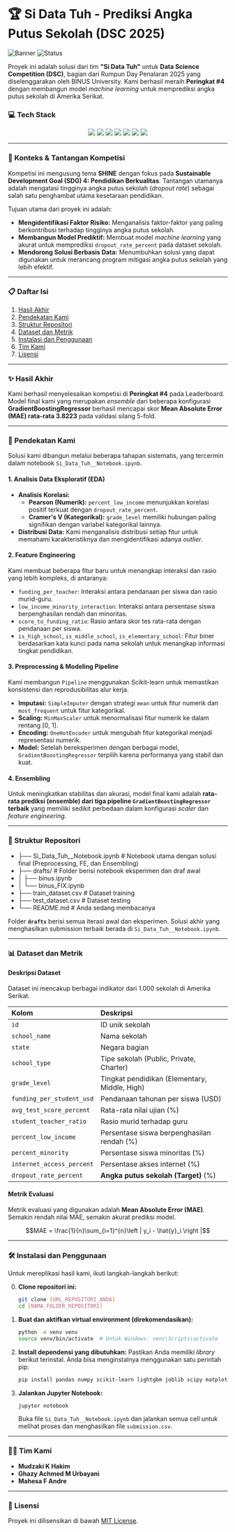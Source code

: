 # 🏆 Si Data Tuh - Prediksi Angka Putus Sekolah (DSC 2025)

![Banner](https://img.shields.io/badge/Kompetisi-Rumpun%20Penalaran%202025-blue) ![Status](https://img.shields.io/badge/Peringkat-%234%20Leaderboard-success)

Proyek ini adalah solusi dari tim **"Si Data Tuh"** untuk **Data Science Competition (DSC)**, bagian dari Rumpun Day Penalaran 2025 yang diselenggarakan oleh BINUS University. Kami berhasil meraih **Peringkat #4** dengan membangun model *machine learning* untuk memprediksi angka putus sekolah di Amerika Serikat.

### 💻 Tech Stack

<p align="center">
  <img src="https://img.shields.io/badge/Python-3776AB?style=for-the-badge&logo=python&logoColor=white">
  <img src="https://img.shields.io/badge/pandas-150458?style=for-the-badge&logo=pandas&logoColor=white">
  <img src="https://img.shields.io/badge/scikit--learn-F7931E?style=for-the-badge&logo=scikit-learn&logoColor=white">
  <img src="https://img.shields.io/badge/Numpy-013243?style=for-the-badge&logo=numpy&logoColor=white">
  <img src="https://img.shields.io/badge/LightGBM-4169E1?style=for-the-badge&logo=lightgbm&logoColor=white">
  <img src="https://img.shields.io/badge/Matplotlib-007ACC?style=for-the-badge&logo=matplotlib&logoColor=white">
  <img src="https://img.shields.io/badge/Seaborn-34495E?style=for-the-badge&logo=seaborn&logoColor=white">
</p>

---

### 🎯 Konteks & Tantangan Kompetisi

Kompetisi ini mengusung tema **SHINE** dengan fokus pada **Sustainable Development Goal (SDG) 4: Pendidikan Berkualitas**. Tantangan utamanya adalah mengatasi tingginya angka putus sekolah (*dropout rate*) sebagai salah satu penghambat utama kesetaraan pendidikan.

Tujuan utama dari proyek ini adalah:
* **Mengidentifikasi Faktor Risiko:** Menganalisis faktor-faktor yang paling berkontribusi terhadap tingginya angka putus sekolah.
* **Membangun Model Prediktif:** Membuat model *machine learning* yang akurat untuk memprediksi `dropout_rate_percent` pada dataset sekolah.
* **Mendorong Solusi Berbasis Data:** Menumbuhkan solusi yang dapat digunakan untuk merancang program mitigasi angka putus sekolah yang lebih efektif.

---

### 📋 Daftar Isi
1. [Hasil Akhir](#hasil-akhir)
2. [Pendekatan Kami](#pendekatan-kami)
3. [Struktur Repositori](#struktur-repositori)
4. [Dataset dan Metrik](#dataset-dan-metrik)
5. [Instalasi dan Penggunaan](#instalasi-dan-penggunaan)
6. [Tim Kami](#tim-kami)
7. [Lisensi](#lisensi)

---

### ✨ Hasil Akhir

Kami berhasil menyelesaikan kompetisi di **Peringkat #4** pada Leaderboard. Model final kami yang merupakan *ensemble* dari beberapa konfigurasi **GradientBoostingRegressor** berhasil mencapai skor **Mean Absolute Error (MAE) rata-rata 3.8223** pada validasi silang 5-fold.

---

### 🚀 Pendekatan Kami

Solusi kami dibangun melalui beberapa tahapan sistematis, yang tercermin dalam notebook `Si_Data_Tuh__Notebook.ipynb`.

#### 1. Analisis Data Eksploratif (EDA)
- **Analisis Korelasi:**
  - **Pearson (Numerik):** `percent_low_income` menunjukkan korelasi positif terkuat dengan `dropout_rate_percent`.
  - **Cramer's V (Kategorikal):** `grade_level` memiliki hubungan paling signifikan dengan variabel kategorikal lainnya.
- **Distribusi Data:** Kami menganalisis distribusi setiap fitur untuk memahami karakteristiknya dan mengidentifikasi adanya *outlier*.

#### 2. Feature Engineering
Kami membuat beberapa fitur baru untuk menangkap interaksi dan rasio yang lebih kompleks, di antaranya:
- `funding_per_teacher`: Interaksi antara pendanaan per siswa dan rasio murid-guru.
- `low_income_minority_interaction`: Interaksi antara persentase siswa berpenghasilan rendah dan minoritas.
- `score_to_funding_ratio`: Rasio antara skor tes rata-rata dengan pendanaan per siswa.
- `is_high_school`, `is_middle_school`, `is_elementary_school`: Fitur biner berdasarkan kata kunci pada nama sekolah untuk menangkap informasi tingkat pendidikan.

#### 3. Preprocessing & Modeling Pipeline
Kami membangun `Pipeline` menggunakan Scikit-learn untuk memastikan konsistensi dan reprodusibilitas alur kerja.
- **Imputasi:** `SimpleImputer` dengan strategi `mean` untuk fitur numerik dan `most_frequent` untuk fitur kategorikal.
- **Scaling:** `MinMaxScaler` untuk menormalisasi fitur numerik ke dalam rentang [0, 1].
- **Encoding:** `OneHotEncoder` untuk mengubah fitur kategorikal menjadi representasi numerik.
- **Model:** Setelah bereksperimen dengan berbagai model, `GradientBoostingRegressor` terpilih karena performanya yang stabil dan kuat.

#### 4. Ensembling
Untuk meningkatkan stabilitas dan akurasi, model final kami adalah **rata-rata prediksi (ensemble) dari tiga pipeline `GradientBoostingRegressor` terbaik** yang memiliki sedikit perbedaan dalam konfigurasi *scaler* dan *feature engineering*.

---

### 📂 Struktur Repositori

- ├── Si_Data_Tuh__Notebook.ipynb # Notebook utama dengan solusi final (Preprocessing, FE, dan Ensembling)
- ├── drafts/ # Folder berisi notebook eksperimen dan draf awal
- │ ├── binus.ipynb
- │ └── binus_FIX.ipynb
- ├── train_dataset.csv # Dataset training
- ├── test_dataset.csv # Dataset testing
- └── README.md # Anda sedang membacanya

Folder **`drafts`** berisi semua iterasi awal dan eksperimen. Solusi akhir yang menghasilkan submission terbaik berada di `Si_Data_Tuh__Notebook.ipynb`.

---

### 📊 Dataset dan Metrik

#### Deskripsi Dataset
Dataset ini mencakup berbagai indikator dari 1.000 sekolah di Amerika Serikat.

| Kolom | Deskripsi |
| :--- | :--- |
| `id` | ID unik sekolah |
| `school_name` | Nama sekolah |
| `state` | Negara bagian |
| `school_type` | Tipe sekolah (Public, Private, Charter) |
| `grade_level` | Tingkat pendidikan (Elementary, Middle, High) |
| `funding_per_student_usd` | Pendanaan tahunan per siswa (USD) |
| `avg_test_score_percent` | Rata-rata nilai ujian (%) |
| `student_teacher_ratio` | Rasio murid terhadap guru |
| `percent_low_income` | Persentase siswa berpenghasilan rendah (%) |
| `percent_minority` | Persentase siswa minoritas (%) |
| `internet_access_percent` | Persentase akses internet (%) |
| `dropout_rate_percent` | **Angka putus sekolah (Target)** (%) |

#### Metrik Evaluasi
Metrik evaluasi yang digunakan adalah **Mean Absolute Error (MAE)**. Semakin rendah nilai MAE, semakin akurat prediksi model.

$$MAE = \frac{1}{n}\sum_{i=1}^{n}\left | y_i - \hat{y}_i \right |$$

---

### 🛠️ Instalasi dan Penggunaan
Untuk mereplikasi hasil kami, ikuti langkah-langkah berikut:

0.  **Clone repositori ini:**
    ```bash
    git clone [URL_REPOSITORI_ANDA]
    cd [NAMA_FOLDER_REPOSITORI]
    ```

1.  **Buat dan aktifkan virtual environment (direkomendasikan):**
    ```bash
    python -m venv venv
    source venv/bin/activate  # Untuk Windows: venv\Scripts\activate
    ```

2.  **Install dependensi yang dibutuhkan:**
    Pastikan Anda memiliki *library* berikut terinstal. Anda bisa menginstalnya menggunakan satu perintah pip:
    ```bash
    pip install pandas numpy scikit-learn lightgbm joblib scipy matplotlib seaborn jupyter
    ```

3.  **Jalankan Jupyter Notebook:**
    ```bash
    jupyter notebook
    ```
    Buka file `Si_Data_Tuh__Notebook.ipynb` dan jalankan semua cell untuk melihat proses dan menghasilkan file `submission.csv`.

---

### 👨‍💻 Tim Kami
- **Mudzaki K Hakim**
- **Ghazy Achmed M Urbayani**
- **Mahesa F Andre**

---

### 📜 Lisensi
Proyek ini dilisensikan di bawah [MIT License](LICENSE).
